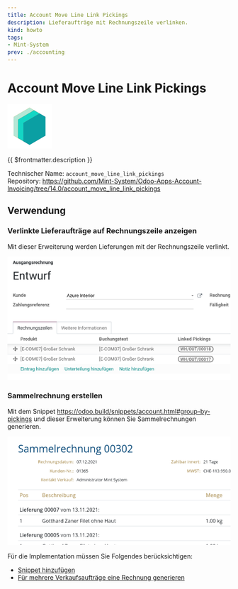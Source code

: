 ```yaml
---
title: Account Move Line Link Pickings
description: Lieferaufträge mit Rechnungszeile verlinken.
kind: howto
tags:
- Mint-System
prev: ./accounting
---
```

# Account Move Line Link Pickings
![icon_oms_box](attachments/icons_odoo_mint_system.png)

{{ $frontmatter.description }}

Technischer Name: `account_move_line_link_pickings`\
Repository: <https://github.com/Mint-System/Odoo-Apps-Account-Invoicing/tree/14.0/account_move_line_link_pickings>

## Verwendung

### Verlinkte Lieferaufträge auf Rechnungszeile anzeigen

Mit dieser Erweiterung werden Lieferungen mit der Rechnungszeile verlinkt.

![](attachments/Account%20Move%20Line%20Link%20Pickings.png)

### Sammelrechnung erstellen

Mit dem Snippet <https://odoo.build/snippets/account.html#group-by-pickings> und dieser Erweiterung können Sie Sammelrechnungen generieren.

![](attachments/Account%20Move%20Line%20Link%20Pickings%20Sammelrechnung.png)

Für die Implementation müssen Sie Folgendes berücksichtigen:
* [Snippet hinzufügen](Development%20Snippets.md#Snippet%20hinzufügen)
* [Für mehrere Verkaufsaufträge eine Rechnung generieren](Sale.md#Für%20mehrere%20Verkaufsaufträge%20eine%20Rechnung%20generieren)
